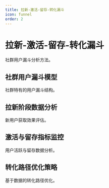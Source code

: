 ```yaml
---
title: 拉新-激活-留存-转化漏斗
icon: funnel
order: 2
---
```


# 拉新-激活-留存-转化漏斗

社群用户漏斗分析方法。

## 社群用户漏斗模型

社群特有的用户漏斗结构。

## 拉新阶段数据分析

新用户获取效果评估。

## 激活与留存指标监控

用户活跃与留存数据分析。

## 转化路径优化策略

基于数据的转化路径优化。

